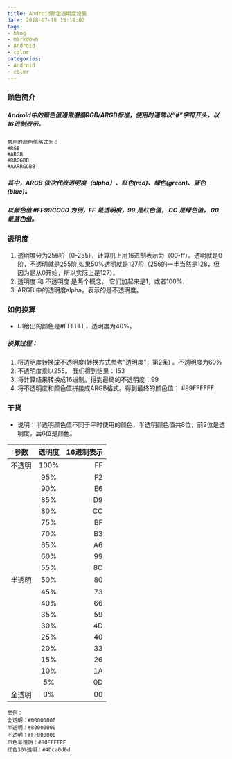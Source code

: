 ```yaml
---
title: Android颜色透明度设置
date: 2018-07-18 15:18:02
tags:
- blog
- markdown
- Android 
- color
categories:
- Android
- color
---
```


### 颜色简介
##### Android中的颜色值通常遵循RGB/ARGB标准，使用时通常以“#”字符开头，以16进制表示。
	常用的颜色值格式为：
	#RGB
	#ARGB
	#RRGGBB
	#AARRGGBB

##### 其中，ARGB 依次代表透明度（alpha）、红色(red)、绿色(green)、蓝色(blue)。
##### 以颜色值 #FF99CC00 为例，FF 是透明度，99 是红色值， CC 是绿色值， 00 是蓝色值。

### 透明度
1. 透明度分为256阶（0-255），计算机上用16进制表示为（00-ff）。透明就是0阶，不透明就是255阶,如果50%透明就是127阶（256的一半当然是128，但因为是从0开始，所以实际上是127）。
2. 透明度 和 不透明度 是两个概念， 它们加起来是1，或者100%.
3. ARGB 中的透明度alpha，表示的是不透明度。

### 如何换算
- UI给出的颜色是#FFFFFF，透明度为40%。

##### 换算过程：
  1. 将透明度转换成不透明度(转换方式参考“透明度”，第2条) 。不透明度为60%
  2. 不透明度乘以255。 我们得到结果：153
  3. 将计算结果转换成16进制。得到最终的不透明度：99
  4. 将不透明度和颜色值拼接成ARGB格式。得到最终的颜色值： #99FFFFFF

### 干货
+ 说明：半透明颜色值不同于平时使用的颜色，半透明颜色值共8位，前2位是透明度，后6位是颜色。

参数|透明度|16进制表示
---|:--:|---:
不透明|	100%|	FF
 	|95%	|F2
 	|90%	|E6
 	|85%	|D9
 	|80%	|CC
 	|75%	|BF
 	|70%	|B3
 	|65%	|A6
 	|60%	|99
 	|55%	|8C
半透明|50%	|80
 	|45%	|73
 	|40%	|66
 	|35%	|59
 	|30%	|4D
 	|25%	|40
 	|20%	|33
 	|15%	|26
 	|10%	|1A
 	|5%	|0D
全透明	|0%	|00

	举例：
	全透明：#00000000
	半透明：#80000000
	不透明：#FF000000
	白色半透明：#80FFFFFF
	红色30%透明：#4Dca0d0d











